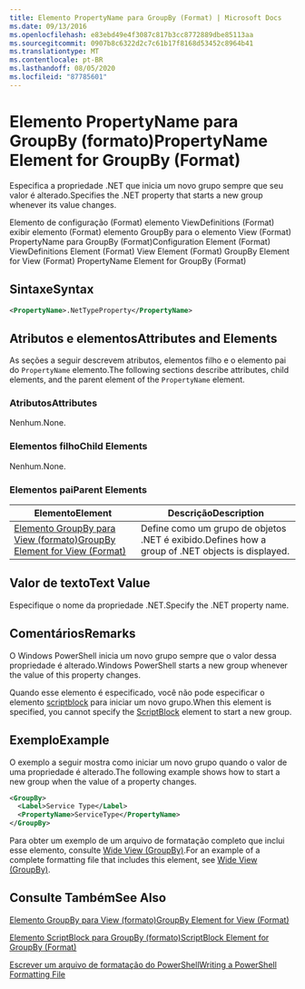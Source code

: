 ```yaml
---
title: Elemento PropertyName para GroupBy (Format) | Microsoft Docs
ms.date: 09/13/2016
ms.openlocfilehash: e83ebd49e4f3087c817b3cc8772889dbe85113aa
ms.sourcegitcommit: 0907b8c6322d2c7c61b17f8168d53452c8964b41
ms.translationtype: MT
ms.contentlocale: pt-BR
ms.lasthandoff: 08/05/2020
ms.locfileid: "87785601"
---
```

# <a name="propertyname-element-for-groupby-format"></a><span data-ttu-id="155b1-102">Elemento PropertyName para GroupBy (formato)</span><span class="sxs-lookup"><span data-stu-id="155b1-102">PropertyName Element for GroupBy (Format)</span></span>

<span data-ttu-id="155b1-103">Especifica a propriedade .NET que inicia um novo grupo sempre que seu valor é alterado.</span><span class="sxs-lookup"><span data-stu-id="155b1-103">Specifies the .NET property that starts a new group whenever its value changes.</span></span>

<span data-ttu-id="155b1-104">Elemento de configuração (Format) elemento ViewDefinitions (Format) exibir elemento (Format) elemento GroupBy para o elemento View (Format) PropertyName para GroupBy (Format)</span><span class="sxs-lookup"><span data-stu-id="155b1-104">Configuration Element (Format) ViewDefinitions Element (Format) View Element (Format) GroupBy Element for View (Format) PropertyName Element for GroupBy (Format)</span></span>

## <a name="syntax"></a><span data-ttu-id="155b1-105">Sintaxe</span><span class="sxs-lookup"><span data-stu-id="155b1-105">Syntax</span></span>

```xml
<PropertyName>.NetTypeProperty</PropertyName>
```

## <a name="attributes-and-elements"></a><span data-ttu-id="155b1-106">Atributos e elementos</span><span class="sxs-lookup"><span data-stu-id="155b1-106">Attributes and Elements</span></span>

<span data-ttu-id="155b1-107">As seções a seguir descrevem atributos, elementos filho e o elemento pai do `PropertyName` elemento.</span><span class="sxs-lookup"><span data-stu-id="155b1-107">The following sections describe attributes, child elements, and the parent element of the `PropertyName` element.</span></span>

### <a name="attributes"></a><span data-ttu-id="155b1-108">Atributos</span><span class="sxs-lookup"><span data-stu-id="155b1-108">Attributes</span></span>

<span data-ttu-id="155b1-109">Nenhum.</span><span class="sxs-lookup"><span data-stu-id="155b1-109">None.</span></span>

### <a name="child-elements"></a><span data-ttu-id="155b1-110">Elementos filho</span><span class="sxs-lookup"><span data-stu-id="155b1-110">Child Elements</span></span>

<span data-ttu-id="155b1-111">Nenhum.</span><span class="sxs-lookup"><span data-stu-id="155b1-111">None.</span></span>

### <a name="parent-elements"></a><span data-ttu-id="155b1-112">Elementos pai</span><span class="sxs-lookup"><span data-stu-id="155b1-112">Parent Elements</span></span>

|<span data-ttu-id="155b1-113">Elemento</span><span class="sxs-lookup"><span data-stu-id="155b1-113">Element</span></span>|<span data-ttu-id="155b1-114">Descrição</span><span class="sxs-lookup"><span data-stu-id="155b1-114">Description</span></span>|
|-------------|-----------------|
|[<span data-ttu-id="155b1-115">Elemento GroupBy para View (formato)</span><span class="sxs-lookup"><span data-stu-id="155b1-115">GroupBy Element for View (Format)</span></span>](./groupby-element-for-view-format.md)|<span data-ttu-id="155b1-116">Define como um grupo de objetos .NET é exibido.</span><span class="sxs-lookup"><span data-stu-id="155b1-116">Defines how a group of .NET objects is displayed.</span></span>|

## <a name="text-value"></a><span data-ttu-id="155b1-117">Valor de texto</span><span class="sxs-lookup"><span data-stu-id="155b1-117">Text Value</span></span>

<span data-ttu-id="155b1-118">Especifique o nome da propriedade .NET.</span><span class="sxs-lookup"><span data-stu-id="155b1-118">Specify the .NET property name.</span></span>

## <a name="remarks"></a><span data-ttu-id="155b1-119">Comentários</span><span class="sxs-lookup"><span data-stu-id="155b1-119">Remarks</span></span>

<span data-ttu-id="155b1-120">O Windows PowerShell inicia um novo grupo sempre que o valor dessa propriedade é alterado.</span><span class="sxs-lookup"><span data-stu-id="155b1-120">Windows PowerShell starts a new group whenever the value of this property changes.</span></span>

<span data-ttu-id="155b1-121">Quando esse elemento é especificado, você não pode especificar o elemento [scriptblock](./scriptblock-element-for-groupby-format.md) para iniciar um novo grupo.</span><span class="sxs-lookup"><span data-stu-id="155b1-121">When this element is specified, you cannot specify the [ScriptBlock](./scriptblock-element-for-groupby-format.md) element to start a new group.</span></span>

## <a name="example"></a><span data-ttu-id="155b1-122">Exemplo</span><span class="sxs-lookup"><span data-stu-id="155b1-122">Example</span></span>

<span data-ttu-id="155b1-123">O exemplo a seguir mostra como iniciar um novo grupo quando o valor de uma propriedade é alterado.</span><span class="sxs-lookup"><span data-stu-id="155b1-123">The following example shows how to start a new group when the value of a property changes.</span></span>

```xml
<GroupBy>
  <Label>Service Type</Label>
  <PropertyName>ServiceType</PropertyName>
</GroupBy>

```

<span data-ttu-id="155b1-124">Para obter um exemplo de um arquivo de formatação completo que inclui esse elemento, consulte [Wide View (GroupBy)](./wide-view-groupby.md).</span><span class="sxs-lookup"><span data-stu-id="155b1-124">For an example of a complete formatting file that includes this element, see [Wide View (GroupBy)](./wide-view-groupby.md).</span></span>

## <a name="see-also"></a><span data-ttu-id="155b1-125">Consulte Também</span><span class="sxs-lookup"><span data-stu-id="155b1-125">See Also</span></span>

[<span data-ttu-id="155b1-126">Elemento GroupBy para View (formato)</span><span class="sxs-lookup"><span data-stu-id="155b1-126">GroupBy Element for View (Format)</span></span>](./groupby-element-for-view-format.md)

[<span data-ttu-id="155b1-127">Elemento ScriptBlock para GroupBy (formato)</span><span class="sxs-lookup"><span data-stu-id="155b1-127">ScriptBlock Element for GroupBy (Format)</span></span>](./scriptblock-element-for-groupby-format.md)

[<span data-ttu-id="155b1-128">Escrever um arquivo de formatação do PowerShell</span><span class="sxs-lookup"><span data-stu-id="155b1-128">Writing a PowerShell Formatting File</span></span>](./writing-a-powershell-formatting-file.md)
